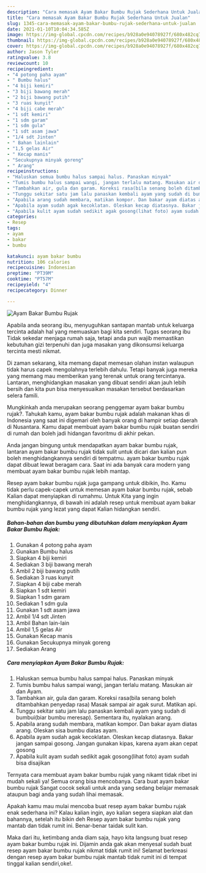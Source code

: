 ```yaml
---
description: "Cara memasak Ayam Bakar Bumbu Rujak Sederhana Untuk Jualan"
title: "Cara memasak Ayam Bakar Bumbu Rujak Sederhana Untuk Jualan"
slug: 1345-cara-memasak-ayam-bakar-bumbu-rujak-sederhana-untuk-jualan
date: 2021-01-10T10:04:34.585Z
image: https://img-global.cpcdn.com/recipes/b928a0e94078927f/680x482cq70/ayam-bakar-bumbu-rujak-foto-resep-utama.jpg
thumbnail: https://img-global.cpcdn.com/recipes/b928a0e94078927f/680x482cq70/ayam-bakar-bumbu-rujak-foto-resep-utama.jpg
cover: https://img-global.cpcdn.com/recipes/b928a0e94078927f/680x482cq70/ayam-bakar-bumbu-rujak-foto-resep-utama.jpg
author: Jason Tyler
ratingvalue: 3.8
reviewcount: 10
recipeingredient:
- "4 potong paha ayam"
- " Bumbu halus"
- "4 biji kemiri"
- "3 biji bawang merah"
- "2 biji bawang putih"
- "3 ruas kunyit"
- "4 biji cabe merah"
- "1 sdt kemiri"
- "1 sdm garam"
- "1 sdm gula"
- "1 sdt asam jawa"
- "1/4 sdt Jinten"
- " Bahan lainlain"
- "1,5 gelas Air"
- " Kecap manis"
- "Secukupnya minyak goreng"
- " Arang"
recipeinstructions:
- "Haluskan semua bumbu halus sampai halus. Panaskan minyak"
- "Tumis bumbu halus sampai wangi, jangan terlalu matang. Masukan air dan Ayam."
- "Tambahkan air, gula dan garam. Koreksi rasa(bila senang boleh ditambahkan penyedap rasa) Masak sampai air agak surut. Matikan api."
- "Tunggu sekitar satu jam lalu panaskan kembali ayam yang sudah di bumbui(biar bumbu meresap). Sementara itu, nyalakan arang."
- "Apabila arang sudah membara, matikan kompor. Dan bakar ayam diatas arang. Oleskan sisa bumbu diatas ayam."
- "Apabila ayam sudah agak kecoklatan. Oleskan kecap diatasnya. Bakar jangan sampai gosong. Jangan gunakan kipas, karena ayam akan cepat gosong"
- "Apabila kulit ayam sudah sedikit agak gosong(lihat foto) ayam sudah bisa disajikan"
categories:
- Resep
tags:
- ayam
- bakar
- bumbu

katakunci: ayam bakar bumbu 
nutrition: 106 calories
recipecuisine: Indonesian
preptime: "PT39M"
cooktime: "PT57M"
recipeyield: "4"
recipecategory: Dinner

---
```



![Ayam Bakar Bumbu Rujak](https://img-global.cpcdn.com/recipes/b928a0e94078927f/680x482cq70/ayam-bakar-bumbu-rujak-foto-resep-utama.jpg)

Apabila anda seorang ibu, menyuguhkan santapan mantab untuk keluarga tercinta adalah hal yang memuaskan bagi kita sendiri. Tugas seorang ibu Tidak sekedar menjaga rumah saja, tetapi anda pun wajib memastikan kebutuhan gizi terpenuhi dan juga masakan yang dikonsumsi keluarga tercinta mesti nikmat.

Di zaman  sekarang, kita memang dapat memesan olahan instan walaupun tidak harus capek mengolahnya terlebih dahulu. Tetapi banyak juga mereka yang memang mau memberikan yang terenak untuk orang tercintanya. Lantaran, menghidangkan masakan yang dibuat sendiri akan jauh lebih bersih dan kita pun bisa menyesuaikan masakan tersebut berdasarkan selera famili. 



Mungkinkah anda merupakan seorang penggemar ayam bakar bumbu rujak?. Tahukah kamu, ayam bakar bumbu rujak adalah makanan khas di Indonesia yang saat ini digemari oleh banyak orang di hampir setiap daerah di Nusantara. Kamu dapat membuat ayam bakar bumbu rujak buatan sendiri di rumah dan boleh jadi hidangan favoritmu di akhir pekan.

Anda jangan bingung untuk mendapatkan ayam bakar bumbu rujak, lantaran ayam bakar bumbu rujak tidak sulit untuk dicari dan kalian pun boleh menghidangkannya sendiri di tempatmu. ayam bakar bumbu rujak dapat dibuat lewat beragam cara. Saat ini ada banyak cara modern yang membuat ayam bakar bumbu rujak lebih mantap.

Resep ayam bakar bumbu rujak juga gampang untuk dibikin, lho. Kamu tidak perlu capek-capek untuk memesan ayam bakar bumbu rujak, sebab Kalian dapat menyiapkan di rumahmu. Untuk Kita yang ingin menghidangkannya, di bawah ini adalah resep untuk membuat ayam bakar bumbu rujak yang lezat yang dapat Kalian hidangkan sendiri.

<!--inarticleads1-->

##### Bahan-bahan dan bumbu yang dibutuhkan dalam menyiapkan Ayam Bakar Bumbu Rujak:

1. Gunakan 4 potong paha ayam
1. Gunakan  Bumbu halus
1. Siapkan 4 biji kemiri
1. Sediakan 3 biji bawang merah
1. Ambil 2 biji bawang putih
1. Sediakan 3 ruas kunyit
1. Siapkan 4 biji cabe merah
1. Siapkan 1 sdt kemiri
1. Siapkan 1 sdm garam
1. Sediakan 1 sdm gula
1. Gunakan 1 sdt asam jawa
1. Ambil 1/4 sdt Jinten
1. Ambil  Bahan lain-lain
1. Ambil 1,5 gelas Air
1. Gunakan  Kecap manis
1. Gunakan Secukupnya minyak goreng
1. Sediakan  Arang




<!--inarticleads2-->

##### Cara menyiapkan Ayam Bakar Bumbu Rujak:

1. Haluskan semua bumbu halus sampai halus. Panaskan minyak
1. Tumis bumbu halus sampai wangi, jangan terlalu matang. Masukan air dan Ayam.
1. Tambahkan air, gula dan garam. Koreksi rasa(bila senang boleh ditambahkan penyedap rasa) Masak sampai air agak surut. Matikan api.
1. Tunggu sekitar satu jam lalu panaskan kembali ayam yang sudah di bumbui(biar bumbu meresap). Sementara itu, nyalakan arang.
1. Apabila arang sudah membara, matikan kompor. Dan bakar ayam diatas arang. Oleskan sisa bumbu diatas ayam.
1. Apabila ayam sudah agak kecoklatan. Oleskan kecap diatasnya. Bakar jangan sampai gosong. Jangan gunakan kipas, karena ayam akan cepat gosong
1. Apabila kulit ayam sudah sedikit agak gosong(lihat foto) ayam sudah bisa disajikan




Ternyata cara membuat ayam bakar bumbu rujak yang nikamt tidak ribet ini mudah sekali ya! Semua orang bisa mencobanya. Cara buat ayam bakar bumbu rujak Sangat cocok sekali untuk anda yang sedang belajar memasak ataupun bagi anda yang sudah lihai memasak.

Apakah kamu mau mulai mencoba buat resep ayam bakar bumbu rujak enak sederhana ini? Kalau kalian ingin, ayo kalian segera siapkan alat dan bahannya, setelah itu bikin deh Resep ayam bakar bumbu rujak yang mantab dan tidak rumit ini. Benar-benar taidak sulit kan. 

Maka dari itu, ketimbang anda diam saja, hayo kita langsung buat resep ayam bakar bumbu rujak ini. Dijamin anda gak akan menyesal sudah buat resep ayam bakar bumbu rujak nikmat tidak rumit ini! Selamat berkreasi dengan resep ayam bakar bumbu rujak mantab tidak rumit ini di tempat tinggal kalian sendiri,oke!.

